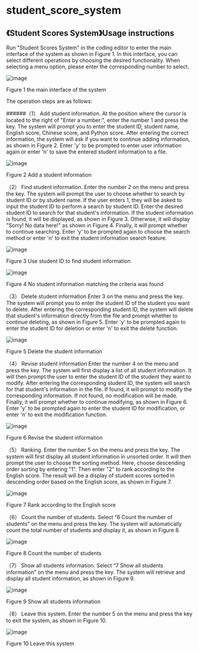 # student_score_system
## 《Student Scores System》Usage instructions

Run "Student Scores System" in the coding editor to enter the main interface of the system as shown in Figure 1. In this interface, you can select different operations by choosing the desired functionality. When selecting a menu option, please enter the corresponding number to select.

 ![image](https://github.com/slowpokestudycoding/student_score_system/assets/130159100/c0bd6dc2-32a8-468b-b269-5ff6025882aa)

Figure 1  the main interface of the system

The operation steps are as follows:

######（1）	Add student information. 
At the position where the cursor is located to the right of "Enter a number:", enter the number 1 and press the <Enter> key. The system will prompt you to enter the student ID, student name, English score, Chinese score, and Python score. After entering the correct information, the system will ask if you want to continue adding information, as shown in Figure 2. Enter 'y' to be prompted to enter user information again or enter 'n' to save the entered student information to a file.

![image](https://github.com/slowpokestudycoding/student_score_system/assets/130159100/acdcc4cb-9a25-4259-8a5d-bd929b9a534b)

Figure 2  Add a student information

（2）	Find student information. 
Enter the number 2 on the menu and press the <Enter> key. The system will prompt the user to choose whether to search by student ID or by student name. If the user enters 1, they will be asked to input the student ID to perform a search by student ID. Enter the desired student ID to search for that student's information. If the student information is found, it will be displayed, as shown in Figure 3. Otherwise, it will display "Sorry! No data here!" as shown in Figure 4. Finally, it will prompt whether to continue searching. Enter 'y' to be prompted again to choose the search method or enter 'n' to exit the student information search feature.

![image](https://github.com/slowpokestudycoding/student_score_system/assets/130159100/29a8a4ca-3985-49b3-8356-a7ec9d247f3d)

Figure 3  Use student ID to find student information 

![image](https://github.com/slowpokestudycoding/student_score_system/assets/130159100/8553db49-2dc4-46a0-a77d-35311fcda239)
 
Figure 4  No student information matching the criteria was found

（3）	Delete student information
Enter 3 on the menu and press the <Enter> key. The system will prompt you to enter the student ID of the student you want to delete. After entering the corresponding student ID, the system will delete that student's information directly from the file and prompt whether to continue deleting, as shown in Figure 5. Enter 'y' to be prompted again to enter the student ID for deletion or enter 'n' to exit the delete function.

![image](https://github.com/slowpokestudycoding/student_score_system/assets/130159100/e672f194-74a7-4d5e-955c-180fb5d7391f)

Figure 5  Delete the student information

（4）	Revise student information
Enter the number 4 on the menu and press the <Enter> key. The system will first display a list of all student information. It will then prompt the user to enter the student ID of the student they want to modify. After entering the corresponding student ID, the system will search for that student's information in the file. If found, it will prompt to modify the corresponding information. If not found, no modification will be made. Finally, it will prompt whether to continue modifying, as shown in Figure 6. Enter 'y' to be prompted again to enter the student ID for modification, or enter 'n' to exit the modification function.

![image](https://github.com/slowpokestudycoding/student_score_system/assets/130159100/0ac8f125-1c86-432f-b86d-96b0cd81da8b)
 
Figure 6  Revise the student information

（5）	Ranking. 
Enter the number 5 on the menu and press the <Enter> key. The system will first display all student information in unsorted order. It will then prompt the user to choose the sorting method. Here, choose descending order sorting by entering "1". Then enter "2" to rank according to the English score. The result will be a display of student scores sorted in descending order based on the English score, as shown in Figure 7. 

![image](https://github.com/slowpokestudycoding/student_score_system/assets/130159100/d37e3014-d985-4f9b-af93-137ee1cc0436)

Figure 7  Rank according to the English score

（6）	Count the number of students.
Select “6 Count the number of students” on the menu and press the <Enter> key. The system will automatically count the total number of students and display it, as shown in Figure 8.

![image](https://github.com/slowpokestudycoding/student_score_system/assets/130159100/048629ee-d71c-417a-824d-f395051c881f)

Figure 8  Count the number of students

（7）	Show all students information. 
Select “7 Show all students information” on the menu and press the <Enter> key. The system will retrieve and display all student information, as shown in Figure 9.

![image](https://github.com/slowpokestudycoding/student_score_system/assets/130159100/4f8b9acd-ef4f-43df-a19f-938e1e1cbac9)

Figure 9  Show all students information

（8）	Leave this system. 
Enter the number 5 on the menu and press the <Enter> key to exit the system, as shown in Figure 10.

![image](https://github.com/slowpokestudycoding/student_score_system/assets/130159100/012fb118-6b9c-409d-80aa-dbc8502fa868)

Figure 10  Leave this system
